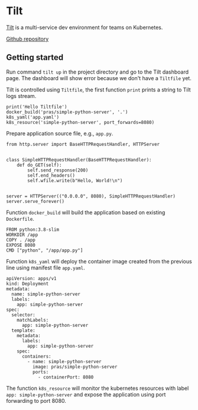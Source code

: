 # Tilt

[Tilt](https://tilt.dev/) is a multi-service dev environment for teams on Kubernetes.

[Github repository](https://github.com/tilt-dev/tilt/)

## Getting started

Run command `tilt up` in the project directory and go to the Tilt dashboard page. The dashboard will show error because we don't have a `Tiltfile` yet.

Tilt is controlled using `Tiltfile`, the first function `print` prints a string to Tilt logs stream.

```
print('Hello Tiltfile')
docker_build('pras/simple-python-server', '.')
k8s_yaml('app.yaml')
k8s_resource('simple-python-server', port_forwards=8080)
```

Prepare application source file, e.g., `app.py`.

```
from http.server import BaseHTTPRequestHandler, HTTPServer


class SimpleHTTPRequestHandler(BaseHTTPRequestHandler):
    def do_GET(self):
        self.send_response(200)
        self.end_headers()
        self.wfile.write(b"Hello, World!\n")


server = HTTPServer(("0.0.0.0", 8080), SimpleHTTPRequestHandler)
server.serve_forever()
```

Function `docker_build` will build the application based on existing `Dockerfile`.

```
FROM python:3.8-slim
WORKDIR /app
COPY . /app
EXPOSE 8080
CMD ["python", "/app/app.py"]
```

Function `k8s_yaml` will deploy the container image created from the previous line using manifest file `app.yaml`.

```
apiVersion: apps/v1
kind: Deployment
metadata:
  name: simple-python-server
  labels:
    app: simple-python-server
spec:
  selector:
    matchLabels:
      app: simple-python-server
  template:
    metadata:
      labels:
        app: simple-python-server
    spec:
      containers:
        - name: simple-python-server
          image: pras/simple-python-server
          ports:
            - containerPort: 8080
```

The function `k8s_resource` will monitor the kubernetes resources with label `app: simple-python-server` and expose the application using port forwarding to port 8080.
